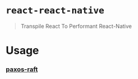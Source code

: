 # `react-react-native`

> Transpile React To Performant React-Native

# Usage

### [paxos-raft](https://github.com/prateekrastogi/paxos-raft#readme)


